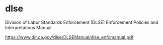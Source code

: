 # dlse
Division of Labor Standards Enforcement (DLSE) Enforcement Policies and Interpretations Manual

https://www.dir.ca.gov/dlse/DLSEManual/dlse_enfcmanual.pdf
